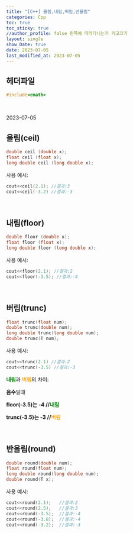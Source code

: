 ```yaml
---
title: "[C++] 올림,내림,버림,반올림"
categories: Cpp
toc: true
toc_sticky: true
//author_profile: false 왼쪽에 따라다니는거 키고끄기
layout: single
show_Date: true
date: 2023-07-05
last_modified_at: 2023-07-05
---
```


## 헤더파일

```c++
#include<cmath>
```

<br>

2023-07-05

## 올림(ceil)

```c++
double ceil (double x);
float ceil (float x);
long double ceil (long double x);
```

사용 예시:

```c++
cout<<ceil(2.1); //결과:3
cout<<ceil(-3.2) //결과:-3
```

<br>



## 내림(floor)

```c++
double floor (double x);
float floor (float x);
long double floor (long double x);
```

사용 예시:

```c++
cout<<floor(2.1); //결과:2
cout<<floor(-3.5); //결과:-4
```

<br>



## 버림(trunc)

```c++
float trunc(float num);
double trunc(double num);
long double trunc(long double num);
double trunc(T num);
```

사용 예시:

```c++
cout<<trunc(2.1) //결과:2
cout<<trunc(-3.5) //결과:-3
```

<span style="color:green">**내림**</span>과 <span style="color:orange">**버림**</span>의 차이:

**음수**일떄

**floor(-3.5)는 -4  //**<span style="color:green">**내림**</span>

**trunc(-3.5)는 -3 //**<span style="color:orange">**버림**</span>

<br>



## 반올림(round)

```c++
double round(double num);
float round(float num);
long double round(long double num);
double round(T x);
```

사용 예시:

```c++
cout<<round(2.1);	//결과:2
cout<<round(2.5);	//결과:3
cout<<round(-3.5);	//결과:-4
cout<<round(-3.8);  //결과:-4
cout<<round(-3.2);  //결과:-3
```



